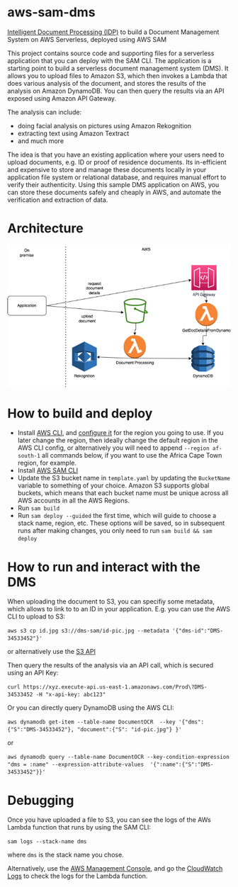 # aws-sam-dms
[Intelligent Document Processing (IDP)](https://aws.amazon.com/machine-learning/ml-use-cases/document-processing/) to build a Document Management System on AWS Serverless, deployed using AWS SAM

This project contains source code and supporting files for a serverless application that you can deploy with the SAM CLI. The application is a starting point to build a serverless document management system (DMS). It allows you to upload files to Amazon S3, which then invokes a Lambda that does various analysis of the document, and stores the results of the analysis on Amazon DynamoDB. You can then query the results via an API exposed using Amazon API Gateway.

The analysis can include:
- doing facial analysis on pictures using Amazon Rekognition
- extracting text using Amazon Textract
- and much more

The idea is that you have an existing application where your users need to upload documents, e.g. ID or proof of residence documents. Its in-efficient and expensive to store and manage these documents locally in your application file system or relational database, and requires manual effort to verify their authenticity. Using this sample DMS application on AWS, you can store these documents safely and cheaply in AWS, and automate the verification and extraction of data.

# Architecture

![architecture](AWS-IDP-DMS.drawio.png)


# How to build and deploy
- Install [AWS CLI](https://docs.aws.amazon.com/cli/latest/userguide/install-cliv2.html), and [configure it](https://docs.aws.amazon.com/cli/latest/userguide/cli-configure-quickstart.html#cli-configure-quickstart-config) for the region you going to use. If you later change the region, then ideally change the default region in the AWS CLI config, or alternatively you will need to append `--region af-south-1` all commands below, if you want to use the Africa Cape Town region, for example.
- Install [AWS SAM CLI](https://docs.aws.amazon.com/serverless-application-model/latest/developerguide/serverless-sam-cli-install.html)
- Update the S3 bucket name in `template.yaml` by updating the `BucketName` variable to something of your choice. Amazon S3 supports global buckets, which means that each bucket name must be unique across all AWS accounts in all the AWS Regions.
- Run `sam build`
- Run `sam deploy --guided` the first time, which will guide to choose a stack name, region, etc. These options will be saved, so in subsequent runs after making changes, you only need to run `sam build && sam deploy`

# How to run and interact with the DMS

When uploading the document to S3, you can specifiy some metadata, which allows to link to to an ID in your application. E.g. you can use the AWS CLI to upload to S3:

`aws s3 cp id.jpg s3://dms-sam/id-pic.jpg --metadata '{"dms-id":"DMS-34533452"}'`

or alternatively use the [S3 API](https://docs.aws.amazon.com/AmazonS3/latest/API/API_PutObject.html)

Then query the results of the analysis via an API call, which is secured using an API Key:

`curl https://xyz.execute-api.us-east-1.amazonaws.com/Prod\?DMS-34533452 -H "x-api-key: abc123"`


Or you can directly query DynamoDB using the AWS CLI:

`aws dynamodb get-item --table-name DocumentOCR  --key '{"dms": {"S":"DMS-34533452"}, "document":{"S": "id-pic.jpg"} }' `

or

`aws dynamodb query --table-name DocumentOCR --key-condition-expression "dms = :name" --expression-attribute-values  '{":name":{"S":"DMS-34533452"}}'`

# Debugging
Once you have uploaded a file to S3, you can see the logs of the AWs Lambda function that runs by using the SAM CLI:

`sam logs --stack-name dms` 

where `dms` is the stack name you chose. 

Alternatively, use the [AWS Management Console](https://us-east-1.console.aws.amazon.com/console/home?region=us-east-1&skipRegion=true#), and go the [CloudWatch Logs](https://us-east-1.console.aws.amazon.com/cloudwatch/home?region=us-east-1#logsV2:log-groups) to check the logs for the Lambda function.

